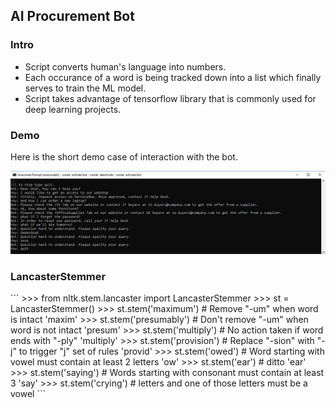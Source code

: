 <h2>AI Procurement Bot</h2>
<h3>Intro</h3>
<ul>
  <li>Script converts human's language into numbers.</li>
  <li>Each occurance of a word is being tracked down into a list which finally serves to train the ML model.</li>
  <li>Script takes advantage of tensorflow library that is commonly used for deep learning projects.</li>
</ul>

<h3>Demo</h3>
<p>Here is the short demo case of interaction with the bot.</p>
<img src="images/bot.JPG">

<h3>LancasterStemmer</h3>
  ```
   >>> from nltk.stem.lancaster import LancasterStemmer
        >>> st = LancasterStemmer()
        >>> st.stem('maximum')     # Remove "-um" when word is intact
        'maxim'
        >>> st.stem('presumably')  # Don't remove "-um" when word is not intact
        'presum'
        >>> st.stem('multiply')    # No action taken if word ends with "-ply"
        'multiply'
        >>> st.stem('provision')   # Replace "-sion" with "-j" to trigger "j" set of rules
        'provid'
        >>> st.stem('owed')        # Word starting with vowel must contain at least 2 letters
        'ow'
        >>> st.stem('ear')         # ditto
        'ear'
        >>> st.stem('saying')      # Words starting with consonant must contain at least 3
        'say'
        >>> st.stem('crying')      #     letters and one of those letters must be a vowel
  ```
